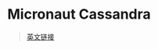 # Micronaut Cassandra


> [英文链接](https://micronaut-projects.github.io/micronaut-cassandra/latest/guide/)
